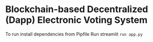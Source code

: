 # Blockchain-based Decentralized (Dapp) Electronic Voting System

To run install dependencies from Pipfile
Run streamlit `run app.py`